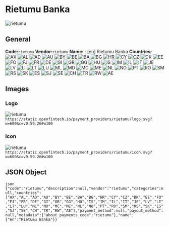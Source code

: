 # Rietumu Banka 
![rietumu](https://static.openfintech.io/payment_providers/rietumu/logo.svg?w=600&c=v0.59.26#w100) 
## General 
**Code:**`rietumu` 
**Vendor:**`rietumu` 
**Name:** 
:	[en] Rietumu Banka 
**Countries:** 
![AX](https://cdnjs.cloudflare.com/ajax/libs/flag-icon-css/3.3.0/flags/4x3/AX.svg#w24) 
![AL](https://cdnjs.cloudflare.com/ajax/libs/flag-icon-css/3.3.0/flags/4x3/AL.svg#w24) 
![AD](https://cdnjs.cloudflare.com/ajax/libs/flag-icon-css/3.3.0/flags/4x3/AD.svg#w24) 
![AU](https://cdnjs.cloudflare.com/ajax/libs/flag-icon-css/3.3.0/flags/4x3/AU.svg#w24) 
![BY](https://cdnjs.cloudflare.com/ajax/libs/flag-icon-css/3.3.0/flags/4x3/BY.svg#w24) 
![BE](https://cdnjs.cloudflare.com/ajax/libs/flag-icon-css/3.3.0/flags/4x3/BE.svg#w24) 
![BA](https://cdnjs.cloudflare.com/ajax/libs/flag-icon-css/3.3.0/flags/4x3/BA.svg#w24) 
![BG](https://cdnjs.cloudflare.com/ajax/libs/flag-icon-css/3.3.0/flags/4x3/BG.svg#w24) 
![HR](https://cdnjs.cloudflare.com/ajax/libs/flag-icon-css/3.3.0/flags/4x3/HR.svg#w24) 
![CY](https://cdnjs.cloudflare.com/ajax/libs/flag-icon-css/3.3.0/flags/4x3/CY.svg#w24) 
![CZ](https://cdnjs.cloudflare.com/ajax/libs/flag-icon-css/3.3.0/flags/4x3/CZ.svg#w24) 
![DK](https://cdnjs.cloudflare.com/ajax/libs/flag-icon-css/3.3.0/flags/4x3/DK.svg#w24) 
![EE](https://cdnjs.cloudflare.com/ajax/libs/flag-icon-css/3.3.0/flags/4x3/EE.svg#w24) 
![FO](https://cdnjs.cloudflare.com/ajax/libs/flag-icon-css/3.3.0/flags/4x3/FO.svg#w24) 
![FJ](https://cdnjs.cloudflare.com/ajax/libs/flag-icon-css/3.3.0/flags/4x3/FJ.svg#w24) 
![FR](https://cdnjs.cloudflare.com/ajax/libs/flag-icon-css/3.3.0/flags/4x3/FR.svg#w24) 
![DE](https://cdnjs.cloudflare.com/ajax/libs/flag-icon-css/3.3.0/flags/4x3/DE.svg#w24) 
![GI](https://cdnjs.cloudflare.com/ajax/libs/flag-icon-css/3.3.0/flags/4x3/GI.svg#w24) 
![GR](https://cdnjs.cloudflare.com/ajax/libs/flag-icon-css/3.3.0/flags/4x3/GR.svg#w24) 
![GG](https://cdnjs.cloudflare.com/ajax/libs/flag-icon-css/3.3.0/flags/4x3/GG.svg#w24) 
![HU](https://cdnjs.cloudflare.com/ajax/libs/flag-icon-css/3.3.0/flags/4x3/HU.svg#w24) 
![IS](https://cdnjs.cloudflare.com/ajax/libs/flag-icon-css/3.3.0/flags/4x3/IS.svg#w24) 
![IM](https://cdnjs.cloudflare.com/ajax/libs/flag-icon-css/3.3.0/flags/4x3/IM.svg#w24) 
![IL](https://cdnjs.cloudflare.com/ajax/libs/flag-icon-css/3.3.0/flags/4x3/IL.svg#w24) 
![IT](https://cdnjs.cloudflare.com/ajax/libs/flag-icon-css/3.3.0/flags/4x3/IT.svg#w24) 
![JE](https://cdnjs.cloudflare.com/ajax/libs/flag-icon-css/3.3.0/flags/4x3/JE.svg#w24) 
![LV](https://cdnjs.cloudflare.com/ajax/libs/flag-icon-css/3.3.0/flags/4x3/LV.svg#w24) 
![LI](https://cdnjs.cloudflare.com/ajax/libs/flag-icon-css/3.3.0/flags/4x3/LI.svg#w24) 
![LT](https://cdnjs.cloudflare.com/ajax/libs/flag-icon-css/3.3.0/flags/4x3/LT.svg#w24) 
![LU](https://cdnjs.cloudflare.com/ajax/libs/flag-icon-css/3.3.0/flags/4x3/LU.svg#w24) 
![ML](https://cdnjs.cloudflare.com/ajax/libs/flag-icon-css/3.3.0/flags/4x3/ML.svg#w24) 
![MD](https://cdnjs.cloudflare.com/ajax/libs/flag-icon-css/3.3.0/flags/4x3/MD.svg#w24) 
![MC](https://cdnjs.cloudflare.com/ajax/libs/flag-icon-css/3.3.0/flags/4x3/MC.svg#w24) 
![ME](https://cdnjs.cloudflare.com/ajax/libs/flag-icon-css/3.3.0/flags/4x3/ME.svg#w24) 
![NL](https://cdnjs.cloudflare.com/ajax/libs/flag-icon-css/3.3.0/flags/4x3/NL.svg#w24) 
![NO](https://cdnjs.cloudflare.com/ajax/libs/flag-icon-css/3.3.0/flags/4x3/NO.svg#w24) 
![PT](https://cdnjs.cloudflare.com/ajax/libs/flag-icon-css/3.3.0/flags/4x3/PT.svg#w24) 
![RO](https://cdnjs.cloudflare.com/ajax/libs/flag-icon-css/3.3.0/flags/4x3/RO.svg#w24) 
![SM](https://cdnjs.cloudflare.com/ajax/libs/flag-icon-css/3.3.0/flags/4x3/SM.svg#w24) 
![RS](https://cdnjs.cloudflare.com/ajax/libs/flag-icon-css/3.3.0/flags/4x3/RS.svg#w24) 
![SK](https://cdnjs.cloudflare.com/ajax/libs/flag-icon-css/3.3.0/flags/4x3/SK.svg#w24) 
![ES](https://cdnjs.cloudflare.com/ajax/libs/flag-icon-css/3.3.0/flags/4x3/ES.svg#w24) 
![SJ](https://cdnjs.cloudflare.com/ajax/libs/flag-icon-css/3.3.0/flags/4x3/SJ.svg#w24) 
![SE](https://cdnjs.cloudflare.com/ajax/libs/flag-icon-css/3.3.0/flags/4x3/SE.svg#w24) 
![CH](https://cdnjs.cloudflare.com/ajax/libs/flag-icon-css/3.3.0/flags/4x3/CH.svg#w24) 
![TR](https://cdnjs.cloudflare.com/ajax/libs/flag-icon-css/3.3.0/flags/4x3/TR.svg#w24) 
![RW](https://cdnjs.cloudflare.com/ajax/libs/flag-icon-css/3.3.0/flags/4x3/RW.svg#w24) 
![AE](https://cdnjs.cloudflare.com/ajax/libs/flag-icon-css/3.3.0/flags/4x3/AE.svg#w24) 
 
## Images 
### Logo 
![rietumu](https://static.openfintech.io/payment_providers/rietumu/logo.svg?w=600&c=v0.59.26#w100) 
``` https://static.openfintech.io/payment_providers/rietumu/logo.svg?w=600&c=v0.59.26#w100 ``` 
### Icon 
![rietumu](https://static.openfintech.io/payment_providers/rietumu/icon.svg?w=600&c=v0.59.26#w100) 
``` https://static.openfintech.io/payment_providers/rietumu/icon.svg?w=600&c=v0.59.26#w100 ``` 
## JSON Object 
```json {"code":"rietumu","description":null,"vendor":"rietumu","categories":null,"countries":["AX","AL","AD","AU","BY","BE","BA","BG","HR","CY","CZ","DK","EE","FO","FJ","FR","DE","GI","GR","GG","HU","IS","IM","IL","IT","JE","LV","LI","LT","LU","ML","MD","MC","ME","NL","NO","PT","RO","SM","RS","SK","ES","SJ","SE","CH","TR","RW","AE"],"payment_method":null,"payout_method":null,"metadata":{"about_payments_code":"rietumu"},"name":{"en":"Rietumu Banka"}} ``` 
